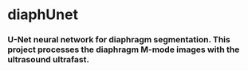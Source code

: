 # diaphUnet

### U-Net neural network for diaphragm segmentation. This project processes the diaphragm M-mode images with the ultrasound ultrafast.
